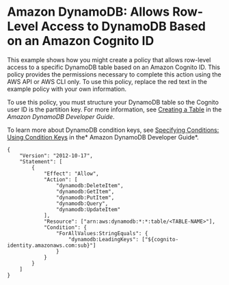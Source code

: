 # Amazon DynamoDB: Allows Row\-Level Access to DynamoDB Based on an Amazon Cognito ID<a name="reference_policies_examples_dynamodb_rows"></a>

This example shows how you might create a policy that allows row\-level access to a specific DynamoDB table based on an Amazon Cognito ID\.  This policy provides the permissions necessary to complete this action using the AWS API or AWS CLI only\. To use this policy, replace the red text in the example policy with your own information\.

To use this policy, you must structure your DynamoDB table so the Cognito user ID is the partition key\. For more information, see [Creating a Table](http://docs.aws.amazon.com/amazondynamodb/latest/developerguide/WorkingWithTables.Basics.html#WorkingWithTables.Basics.CreateTable) in the *Amazon DynamoDB Developer Guide*\.

To learn more about DynamoDB condition keys, see [Specifying Conditions: Using Condition Keys](http://docs.aws.amazon.com/amazondynamodb/latest/developerguide/specifying-conditions.html#FGAC_DDB.ConditionKeys) in the* Amazon DynamoDB Developer Guide*\.

```
{
    "Version": "2012-10-17",
    "Statement": [
        {
            "Effect": "Allow",
            "Action": [
                "dynamodb:DeleteItem",
                "dynamodb:GetItem",
                "dynamodb:PutItem",
                "dynamodb:Query",
                "dynamodb:UpdateItem"
            ],
            "Resource": ["arn:aws:dynamodb:*:*:table/<TABLE-NAME>"],
            "Condition": {
                "ForAllValues:StringEquals": {
                    "dynamodb:LeadingKeys": ["${cognito-identity.amazonaws.com:sub}"]
                }
            }
        }
    ]
}
```